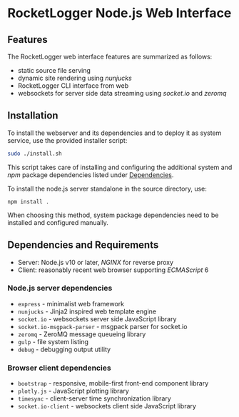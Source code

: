 # RocketLogger Node.js Web Interface

## Features

The RocketLogger web interface features are summarized as follows:

* static source file serving
* dynamic site rendering using *nunjucks*
* RocketLogger CLI interface from web
* websockets for server side data streaming using *socket.io* and *zeromq*


## Installation

To install the webserver and its dependencies and to deploy it as system service,
use the provided installer script:
```bash
sudo ./install.sh
```
This script takes care of installing and configuring the additional system
and *npm* package dependencies listed under
[Dependencies](#dependencies-and-requirements).


To install the node.js server standalone in the source directory, use:
```
npm install .
```
When choosing this method, system package dependencies need to be installed
and configured manually.


## Dependencies and Requirements

* Server: Node.js v10 or later, *NGINX* for reverse proxy
* Client: reasonably recent web browser supporting *ECMAScript* 6


### Node.js server dependencies

* `express` - minimalist web framework
* `nunjucks` - Jinja2 inspired web template engine
* `socket.io` - websockets server side JavaScript library
* `socket.io-msgpack-parser` - msgpack parser for socket.io
* `zeromq` - ZeroMQ message queueing library
* `gulp` - file system listing
* `debug` - debugging output utility


### Browser client dependencies

* `bootstrap` - responsive, mobile-first front-end component library
* `plotly.js` - JavaScript plotting library
* `timesync` - client-server time synchronization library
* `socket.io-client` - websockets client side JavaScript library
